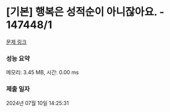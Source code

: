 # [기본] 행복은 성적순이 아니잖아요. - 147448/1 

[문제 링크](https://level.goorm.io/exam/147448/%EA%B8%B0%EB%B3%B8-%ED%96%89%EB%B3%B5%EC%9D%80-%EC%84%B1%EC%A0%81%EC%88%9C%EC%9D%B4-%EC%95%84%EB%8B%88%EC%9E%96%EC%95%84%EC%9A%94/quiz/1) 

### 성능 요약

메모리: 3.45 MB, 시간: 0.00 ms

### 제출 일자

2024년 07월 10일 14:25:31

